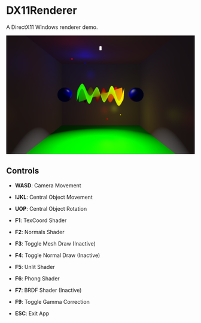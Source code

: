 # DX11Renderer

A DirectX11 Windows renderer demo.
 
![](Screenshots/spot.PNG)
 
## Controls

 - **WASD**:	Camera Movement
 - **IJKL**:	Central Object Movement
 - **UOP**:	Central Object Rotation 
   
 - **F1**:	TexCoord Shader
 - **F2**:	Normals Shader
 - **F3**:	Toggle Mesh Draw (Inactive)
 - **F4**:	Toggle Normal Draw (Inactive)
   
 - **F5**:	Unlit Shader
 - **F6**:	Phong Shader
 - **F7**:	BRDF Shader (Inactive)
   
 - **F9**:	Toggle Gamma Correction
   
 - **ESC**:	Exit App
 
